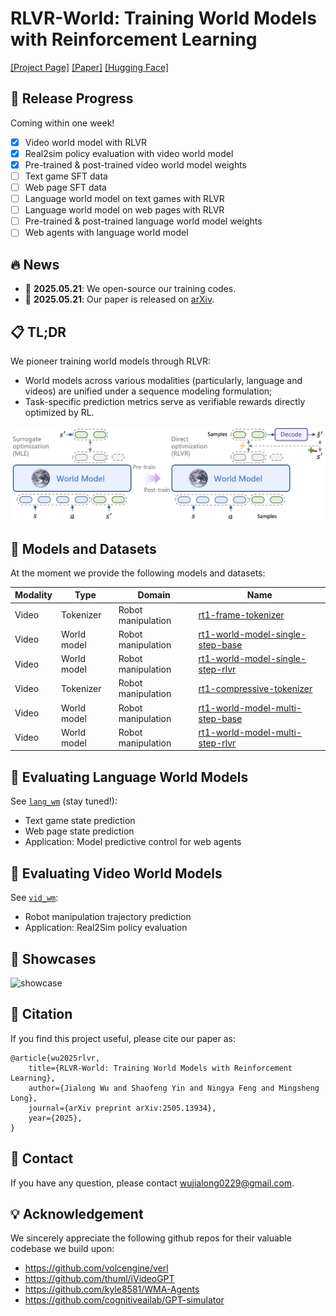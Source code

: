 # RLVR-World: Training World Models with Reinforcement Learning

[[Project Page]](https://thuml.github.io/RLVR-World/) [[Paper]](https://arxiv.org/abs/2505.13934) [[Hugging Face]](https://huggingface.co/collections/thuml/rlvr-world-682f331c75a904b8febc366a)

## 🚀 Release Progress

Coming within one week!

- [x] Video world model with RLVR
- [x] Real2sim policy evaluation with video world model
- [x] Pre-trained & post-trained video world model weights
- [ ] Text game SFT data
- [ ] Web page SFT data
- [ ] Language world model on text games with RLVR
- [ ] Language world model on web pages with RLVR
- [ ] Pre-trained & post-trained language world model weights
- [ ] Web agents with language world model

## 🔥 News

- 🚩 **2025.05.21**: We open-source our training codes.
- 🚩 **2025.05.21**: Our paper is released on [arXiv](https://arxiv.org/abs/2505.13934).

## 📋 TL;DR

We pioneer training world models through RLVR:

- World models across various modalities (particularly, language and videos) are unified under a sequence modeling formulation;
- Task-specific prediction metrics serve as verifiable rewards directly optimized by RL.

![concept](assets/concept.png)

## 🤗 Models and Datasets

At the moment we provide the following models and datasets:

| Modality | Type        | Domain             | Name                                                         |
| -------- | ----------- | ------------------ | ------------------------------------------------------------ |
| Video    | Tokenizer   | Robot manipulation | [rt1-frame-tokenizer](https://huggingface.co/thuml/rt1-frame-tokenizer) |
| Video    | World model | Robot manipulation | [rt1-world-model-single-step-base](https://huggingface.co/thuml/rt1-world-model-single-step-base) |
| Video    | World model | Robot manipulation | [rt1-world-model-single-step-rlvr](https://huggingface.co/thuml/rt1-world-model-single-step-rlvr) |
| Video    | Tokenizer   | Robot manipulation | [rt1-compressive-tokenizer](https://huggingface.co/thuml/rt1-compressive-tokenizer) |
| Video    | World model | Robot manipulation | [rt1-world-model-multi-step-base](https://huggingface.co/thuml/rt1-world-model-multi-step-base) |
| Video    | World model | Robot manipulation | [rt1-world-model-multi-step-rlvr](https://huggingface.co/thuml/rt1-world-model-multi-step-rlvr) |

## 💬 Evaluating Language World Models

See [`lang_wm`](/lang_wm) (stay tuned!):

- Text game state prediction
- Web page state prediction
- Application: Model predictive control for web agents

## 🎇 Evaluating Video World Models

See [`vid_wm`](/vid_wm):

- Robot manipulation trajectory prediction
- Application: Real2Sim policy evaluation

## 🎥 Showcases

![showcase](assets/showcase.png)

## 📜 Citation

If you find this project useful, please cite our paper as:

```
@article{wu2025rlvr,
    title={RLVR-World: Training World Models with Reinforcement Learning}, 
    author={Jialong Wu and Shaofeng Yin and Ningya Feng and Mingsheng Long},
    journal={arXiv preprint arXiv:2505.13934},
    year={2025},
}
```

## 🤝 Contact

If you have any question, please contact wujialong0229@gmail.com.

## 💡 Acknowledgement

We sincerely appreciate the following github repos for their valuable codebase we build upon:

- https://github.com/volcengine/verl
- https://github.com/thuml/iVideoGPT
- https://github.com/kyle8581/WMA-Agents
- https://github.com/cognitiveailab/GPT-simulator
